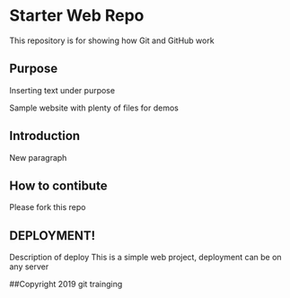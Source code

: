 # Starter Web Repo

This repository is for showing how Git and GitHub work

## Purpose
Inserting text under purpose
 
Sample website with plenty of files for demos

## Introduction
New paragraph
## How to contibute
Please fork this repo

## DEPLOYMENT!
Description of deploy
This is a simple web project, deployment can be on any server

##Copyright
2019 git trainging